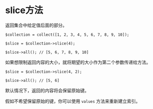# slice方法

返回集合中给定值后面的部分。

```
$collection = collect([1, 2, 3, 4, 5, 6, 7, 8, 9, 10]);

$slice = $collection->slice(4);

$slice->all(); // [5, 6, 7, 8, 9, 10]
```

如果想限制返回内容的大小，就将期望的大小作为第二个参数传递给方法。

```
$slice = $collection->slice(4, 2);

$slice->all(); // [5, 6]
```

默认情况下，返回的内容将会保留原始键。

假如不希望保留原始的键，你可以使用 `values` 方法来重新建立索引。


